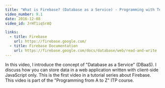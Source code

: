 ```yaml
---
title: "What is Firebase? (Database as a Service) - Programming with Text"
video_number: 9.1
date: 2016-12-08
video_id: JrHT1iqSrAQ

links:
  - title: Firebase
    url: https://firebase.google.com/
  - title: Firebase Documentation
    url: https://firebase.google.com/docs/database/web/read-and-write
---
```


In this video, I introduce the concept of "Database as a Service" (DBaaS). I discuss how you can store data in a web application written with client-side JavaScript only. This is the first video in a tutorial series about Firebase. This video is part of the "Programming from A to Z" ITP course.